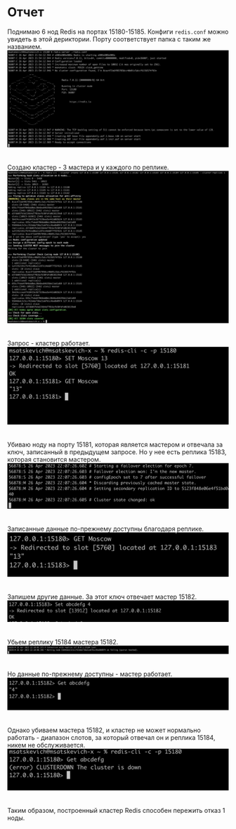 # Отчет
Поднимаю 6 нод Redis на портах 15180-15185. Конфиги `redis.conf` можно увидеть в этой дериктории. Порту соответствует папка с таким же названием.
<br/>
![Запуск ноды](/task3/cluster/screenshots/start.png)
<br/><br/><br/>
Создаю кластер - 3 мастера и у каждого по реплике.
<br/>
![Создание кластера](/task3/cluster/screenshots/cluster.png)
<br/><br/><br/>
Запрос - кластер работает.
<br/>
![Запрос](/task3/cluster/screenshots/request_0.png)
<br/><br/><br/>
Убиваю ноду на порту 15181, которая является мастером и отвечала за ключ, записанный в предыдущем запросе. Но у нее есть реплика 15183, которая становится мастером.
<br/>
![15183 становится мастером](/task3/cluster/screenshots/fail_15181.png)
<br/><br/><br/>
Записанные данные по-прежнему доступны благодаря реплике.
<br/>
![Данные доступны](/task3/cluster/screenshots/request_1.png)
<br/><br/><br/>
Запишем другие данные. За этот ключ отвечает мастер 15182.
<br/>
![Другие данные](/task3/cluster/screenshots/request_2.png)
<br/><br/><br/>
Убьем реплику 15184 мастера 15182.
<br/>
![15184 недоступна](/task3/cluster/screenshots/fail_15184.png)
<br/><br/><br/>
Но данные по-прежнему доступны - мастер работает.
<br/>
![Данные доступны](/task3/cluster/screenshots/request_3.png)
<br/><br/><br/>
Однако убиваем мастера 15182, и кластер не может нормально работать - диапазон слотов, за который отвечал он и реплика 15184, никем не обслуживается.
<br/>
![Кластер упал](/task3/cluster/screenshots/fail_15182_all.png)
<br/><br/><br/>
Таким образом, построенный кластер Redis способен пережить отказ 1 ноды.
